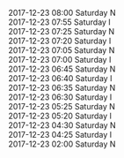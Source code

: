 2017-12-23 08:00 Saturday  N  
2017-12-23 07:55 Saturday  I  
2017-12-23 07:25 Saturday  N  
2017-12-23 07:20 Saturday  I  
2017-12-23 07:05 Saturday  N  
2017-12-23 07:00 Saturday  I  
2017-12-23 06:45 Saturday  N  
2017-12-23 06:40 Saturday  I  
2017-12-23 06:35 Saturday  N  
2017-12-23 06:30 Saturday  I  
2017-12-23 05:25 Saturday  N  
2017-12-23 05:20 Saturday  I  
2017-12-23 04:30 Saturday  N  
2017-12-23 04:25 Saturday  I  
2017-12-23 02:00 Saturday  N  
